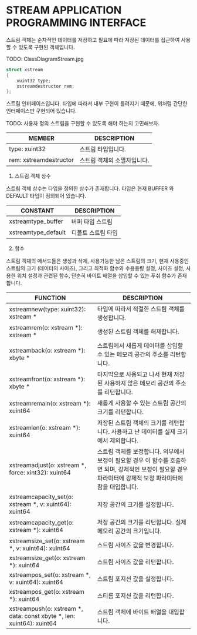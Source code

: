 __STREAM APPLICATION PROGRAMMING INTERFACE__
============================================

스트림 객체는 순차적인 데이터를 저장하고 필요에 따라 저장된 데이터를 접근하여 사용할 수 있도록 구현된 객체입니다.

TODO: ClassDiagramStream.jpg

```c
struct xstream
{
    xuint32 type;
    xstreamdestructor rem;
};
```

스트림 인터페이스입니다. 타입에 따라서 내부 구현이 틀려지기 때문에, 위처럼 간단한 인터페이스만 구현되어 있습니다.

TODO: 사용자 정의 스트림을 구현할 수 있도록 해야 하는지 고민해보자.

| MEMBER                 | DESCRIPTION |
| ---------------------- | ----------- |
| type: xuint32          | 스트림 타입입니다. |
| rem: xstreamdestructor | 스트림 객체의 소멸자입니다. |

1. 스트림 객체 상수

스트림 객체 상수는 타입을 정의한 상수가 존재합니다. 타입은 현재 BUFFER 와 DEFAULT 타입이 정의되어 있습니다.

| CONSTANT            | DESCRIPTION |
| ------------------- | ----------- |
| xstreamtype_buffer  | 버퍼 타입 스트림 |
| xstreamtype_default | 디폴트 스트림 타입 |

2. 함수

스트림 객체의 메서드들은 생성과 삭제, 사용가능한 남은 스트림의 크기, 현재 사용중인 스트림의 크기 (데이터의 사이즈), 그리고 최적화 함수와 수용용량 설정, 사이즈 설정, 사용한 위치 설정과 관련된 함수, 단순히 바이트 배열을 삽입할 수 있는 푸쉬 함수가 존재합니다.

| FUNCTION                                                              | DESCRIPTION |
| --------------------------------------------------------------------- | ----------- |
| xstreamnew(type: xuint32): xstream *                                  | 타입에 따라서 적절한 스트림 객체를 생성합니다.
| xstreamrem(o: xstream *): xstream *                                   | 생성된 스트림 객체를 해제합니다. |
| xstreamback(o: xstream *): xbyte *                                    | 스트림에서 새롭게 데이터를 삽입할 수 있는 메모리 공간의 주소를 리턴합니다. |
| xstreamfront(o: xstream *): xbyte *                                   | 마지막으로 사용되고 나서 현재 저장된 사용하지 않은 메모리 공간의 주소를 리턴합니다. |
| xstreamremain(o: xstream *): xuint64                                  | 새롭게 사용할 수 있는 스트림 공간의 크기를 리턴합니다. |
| xstreamlen(o: xstream *): xuint64                                     | 저장된 스트림 객체의 크기를 리턴합니다. 사용하고 난 데이터를 실제 크기에서 제외합니다. |
| xstreamadjust(o: xstream *, force: xint32): xuint64                   | 스트림 객체를 보정합니다. 외부에서 보정이 필요할 경우 이 함수를 호출하면 되며, 강제적인 보정이 필요할 경우 파라미터에 강제적 보정 파라미터에 참을 대입합니다. |
| xstreamcapacity_set(o: xstream *, v: xuint64): xuint64                | 저장 공간의 크기를 설정합니다. |
| xstreamcapacity_get(o: xstream *): xuint64                            | 저장 공간의 크기를 리턴합니다. 실제 메모리 공간의 크기입니다. |
| xstreamsize_set(o: xstream *, v: xuint64): xuint64                    | 스트림 사이즈 값을 변경합니다. |
| xstreamsize_get(o: xstream *): xuint64                                | 스트림 사이즈 값을 리턴합니다. |
| xstreampos_set(o: xstream *, v: xuint64): xuint64                     | 스트림 포지션 값을 설정합니다. |
| xstreampos_get(o: xstream *): xuint64                                 | 스티름 포지션 값을 리턴합니다. |
| xstreampush(o: xstream *, data: const xbyte *, len: xuint64): xuint64 | 스트림 객체에 바이트 배열을 대입합니다. |
